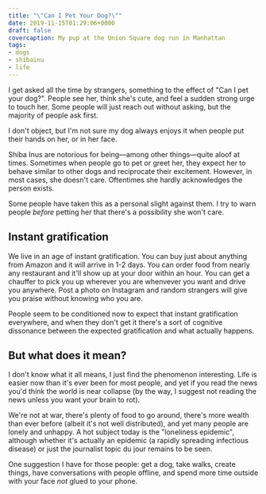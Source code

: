 ```yaml
---
title: "\"Can I Pet Your Dog?\""
date: 2019-11-15T01:29:06+0000
draft: false
covercaption: My pup at the Union Square dog run in Manhattan
tags:
- dogs
- shibainu
- life
---
```


I get asked all the time by strangers, something to the effect of "Can I pet
your dog?". People see her, think she's cute, and feel a sudden strong urge
to touch her. Some people will just reach out without asking, but the
majority of people ask first.

I don't object, but I'm not sure my dog always enjoys it when people put
their hands on her, or in her face.

Shiba Inus are notorious for being—among other things—quite aloof at times.
Sometimes when people go to pet or greet her, they expect her to behave
similar to other dogs and reciprocate their excitement. However, in most
cases, she doesn't care. Oftentimes she hardly acknowledges the person
exists.

Some people have taken this as a personal slight against them. I try to warn
people _before_ petting her that there's a possibility she won't care.

## Instant gratification

We live in an age of instant gratification. You can buy just about anything
from Amazon and it will arrive in 1-2 days. You can order food from nearly
any restaurant and it'll show up at your door within an hour. You can get a
chauffer to pick you up wherever you are whenvever you want and drive you
anywhere. Post a photo on Instagram and random strangers will give you praise
without knowing who you are.

People seem to be conditioned now to expect that instant gratification
everywhere, and when they don't get it there's a sort of cognitive dissonance
between the expected gratification and what actually happens.

## But what does it mean?

I don't know what it all means, I just find the phenomenon interesting. Life
is easier now than it's ever been for most people, and yet if you read the
news you'd think the world is near collapse (by the way, I suggest not
reading the news unless you want your brain to rot).

We're not at war, there's plenty of food to go around, there's more wealth
than ever before (albeit it's not well distributed), and yet many people are
lonely and unhappy. A hot subject today is the "loneliness epidemic",
although whether it's actually an epidemic (a rapidly spreading infectious
disease) or just the journalist topic du jour remains to be seen.

One suggestion I have for those people: get a dog, take walks, create things,
have conversations with people offline, and spend more time outside with
your face _not_ glued to your phone.
